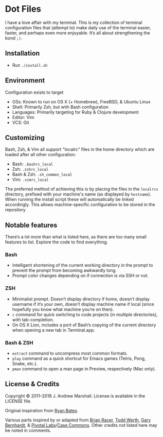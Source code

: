 # Dot Files

I have a love affair with my terminal. This is my collection of terminal configuration files that (attempt to) make daily use of the terminal easier, faster, and perhaps even more enjoyable. It’s all about strengthening the bond `;)`.

## Installation

- Run `./install.sh`

## Environment

Configuration exists to target

- OSs: Known to run on OS X (+ Homebrew), FreeBSD, & Ubuntu Linux
- Shell: Primarily Zsh, but with Bash configuration
- Languages: Primarily targeting for Ruby & Clojure development
- Editor: Vim
- VCS: Git

## Customizing

Bash, Zsh, & Vim all support "localrc" files in the home directory which are loaded after all other configuration:

- Bash: `.bashrc_local`
- Zsh: `.zshrc_local`
- Bash & Zsh: `.sh_common_local`
- Vim: `.vimrc_local`

The preferred method of achieving this is by placing the files in the `localrcs` directory, prefixed with your machine's name (as displayed by `hostname`). When running the install script these will automatically be linked accordingly. This allows machine-specific configuration to be stored in the repository

## Notable features

There’s a lot more than what is listed here, as there are too many small features to list. Explore the code to find everything.

### Bash

- Intelligent shortening of the current working directory in the prompt to prevent the prompt from becoming awkwardly long.
- Prompt color changes depending on if connection is via SSH or not.

### ZSH

- Minimalist prompt. Doesn’t display directory if home, doesn’t display username if it’s your own, doesn’t display machine name if local (since hopefully you know what machine you’re on then).
- `c` command for quick switching to code projects (in multiple directories), with tab-completion.
- On OS X Lion, includes a port of Bash’s copying of the current directory when opening a new tab in Terminal.app.

### Bash & ZSH

- `extract` command to uncompress most common formats.
- `play` command as a quick shortcut for Emacs games (Tetris, Pong, Snake, etc.).
- `pman` command to open a man page in Preview, respectively (Mac only).

## License & Credits

Copyright © 2011–2018 J. Andrew Marshall. License is available in the LICENSE file.

Original inspiration from [Ryan Bates](https://github.com/ryanb/dotfiles).

Various parts inspired by or adapted from
[Brian Racer](https://github.com/anveo/dotfiles),
[Todd Werth](https://github.com/twerth/dotfiles),
[Gary Bernhardt](https://github.com/garybernhardt/dotfiles), &
[Pivotal Labs](https://github.com/pivotal/vim-config)/[Case Commons](https://github.com/Casecommons/vim-config).
Other credits not listed here may be noted in comments.
